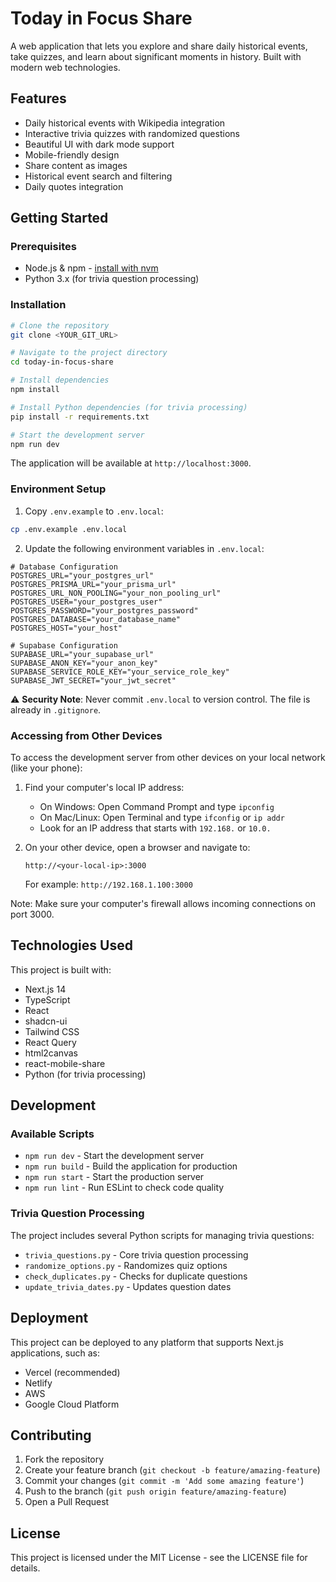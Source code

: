 # Today in Focus Share

A web application that lets you explore and share daily historical events, take quizzes, and learn about significant moments in history. Built with modern web technologies.

## Features

- Daily historical events with Wikipedia integration
- Interactive trivia quizzes with randomized questions
- Beautiful UI with dark mode support
- Mobile-friendly design
- Share content as images
- Historical event search and filtering
- Daily quotes integration

## Getting Started

### Prerequisites

- Node.js & npm - [install with nvm](https://github.com/nvm-sh/nvm#installing-and-updating)
- Python 3.x (for trivia question processing)

### Installation

```sh
# Clone the repository
git clone <YOUR_GIT_URL>

# Navigate to the project directory
cd today-in-focus-share

# Install dependencies
npm install

# Install Python dependencies (for trivia processing)
pip install -r requirements.txt

# Start the development server
npm run dev
```

The application will be available at `http://localhost:3000`.

### Environment Setup

1. Copy `.env.example` to `.env.local`:
```sh
cp .env.example .env.local
```

2. Update the following environment variables in `.env.local`:

```env
# Database Configuration
POSTGRES_URL="your_postgres_url"
POSTGRES_PRISMA_URL="your_prisma_url"
POSTGRES_URL_NON_POOLING="your_non_pooling_url"
POSTGRES_USER="your_postgres_user"
POSTGRES_PASSWORD="your_postgres_password"
POSTGRES_DATABASE="your_database_name"
POSTGRES_HOST="your_host"

# Supabase Configuration
SUPABASE_URL="your_supabase_url"
SUPABASE_ANON_KEY="your_anon_key"
SUPABASE_SERVICE_ROLE_KEY="your_service_role_key"
SUPABASE_JWT_SECRET="your_jwt_secret"
```

⚠️ **Security Note**: Never commit `.env.local` to version control. The file is already in `.gitignore`.

### Accessing from Other Devices

To access the development server from other devices on your local network (like your phone):

1. Find your computer's local IP address:
   - On Windows: Open Command Prompt and type `ipconfig`
   - On Mac/Linux: Open Terminal and type `ifconfig` or `ip addr`
   - Look for an IP address that starts with `192.168.` or `10.0.`

2. On your other device, open a browser and navigate to:
   ```
   http://<your-local-ip>:3000
   ```
   For example: `http://192.168.1.100:3000`

Note: Make sure your computer's firewall allows incoming connections on port 3000.

## Technologies Used

This project is built with:

- Next.js 14
- TypeScript
- React
- shadcn-ui
- Tailwind CSS
- React Query
- html2canvas
- react-mobile-share
- Python (for trivia processing)

## Development

### Available Scripts

- `npm run dev` - Start the development server
- `npm run build` - Build the application for production
- `npm run start` - Start the production server
- `npm run lint` - Run ESLint to check code quality

### Trivia Question Processing

The project includes several Python scripts for managing trivia questions:

- `trivia_questions.py` - Core trivia question processing
- `randomize_options.py` - Randomizes quiz options
- `check_duplicates.py` - Checks for duplicate questions
- `update_trivia_dates.py` - Updates question dates

## Deployment

This project can be deployed to any platform that supports Next.js applications, such as:

- Vercel (recommended)
- Netlify
- AWS
- Google Cloud Platform

## Contributing

1. Fork the repository
2. Create your feature branch (`git checkout -b feature/amazing-feature`)
3. Commit your changes (`git commit -m 'Add some amazing feature'`)
4. Push to the branch (`git push origin feature/amazing-feature`)
5. Open a Pull Request

## License

This project is licensed under the MIT License - see the LICENSE file for details.
